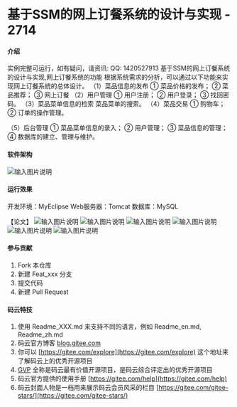 # 基于SSM的网上订餐系统的设计与实现 - 2714

#### 介绍
实例完整可运行，如有疑问，请资讯: QQ: 1420527913
基于SSM的网上订餐系统的设计与实现,网上订餐系统的功能
根据系统需求的分析，可以通过以下功能来实现网上订餐系统的总体设计。
（1）菜品信息的发布
① 菜品价格的发布；
② 菜品推荐；
③ 网上订餐
（2）用户管理
① 用户注册；
② 用户登录；
③ 找回密码。
（3）菜品菜单信息的检索
菜品菜单的搜索。
（4）菜品交易
① 购物车；
② 订单的操作管理。


（5）后台管理
① 菜品菜单信息的录入；
② 用户管理；
③ 菜品信息的管理；
④ 数据库的建立、管理与维护。

#### 软件架构
![输入图片说明](https://images.gitee.com/uploads/images/2020/0131/111228_d9ceb30a_420766.png "屏幕截图.png")

#### 运行效果
开发环境：MyEclipse
Web服务器：Tomcat
数据库：MySQL

【论文】
![输入图片说明](https://images.gitee.com/uploads/images/2020/0131/111253_0df389fc_420766.png "屏幕截图.png")
![输入图片说明](https://images.gitee.com/uploads/images/2020/0131/111305_eba3697d_420766.png "屏幕截图.png")
![输入图片说明](https://images.gitee.com/uploads/images/2020/0131/111315_b395daa5_420766.png "屏幕截图.png")
![输入图片说明](https://images.gitee.com/uploads/images/2020/0131/111324_e18912a5_420766.png "屏幕截图.png")
![输入图片说明](https://images.gitee.com/uploads/images/2020/0131/111335_5a98bc80_420766.png "屏幕截图.png")
![输入图片说明](https://images.gitee.com/uploads/images/2020/0131/111347_48e3bc4f_420766.png "屏幕截图.png")
#### 参与贡献

1.  Fork 本仓库
2.  新建 Feat_xxx 分支
3.  提交代码
4.  新建 Pull Request


#### 码云特技

1.  使用 Readme\_XXX.md 来支持不同的语言，例如 Readme\_en.md, Readme\_zh.md
2.  码云官方博客 [blog.gitee.com](https://blog.gitee.com)
3.  你可以 [https://gitee.com/explore](https://gitee.com/explore) 这个地址来了解码云上的优秀开源项目
4.  [GVP](https://gitee.com/gvp) 全称是码云最有价值开源项目，是码云综合评定出的优秀开源项目
5.  码云官方提供的使用手册 [https://gitee.com/help](https://gitee.com/help)
6.  码云封面人物是一档用来展示码云会员风采的栏目 [https://gitee.com/gitee-stars/](https://gitee.com/gitee-stars/)
